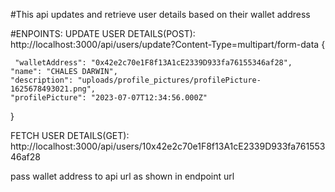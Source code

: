 #This api updates and retrieve user details based on their wallet address

#ENPOINTS:
UPDATE USER DETAILS(POST):
http://localhost:3000/api/users/update?Content-Type=multipart/form-data
{

     "walletAddress": "0x42e2c70e1F8f13A1cE2339D933fa76155346af28",
    "name": "CHALES DARWIN",
    "description": "uploads/profile_pictures/profilePicture-1625678493021.png",
    "profilePicture": "2023-07-07T12:34:56.000Z"
}

FETCH USER DETAILS(GET):
http://localhost:3000/api/users/10x42e2c70e1F8f13A1cE2339D933fa76155346af28

pass wallet address to api url as shown in endpoint url
